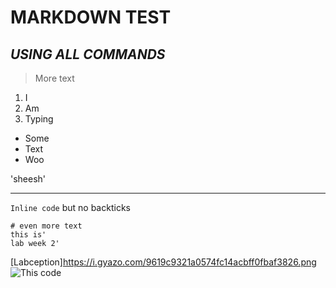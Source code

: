 # **MARKDOWN TEST**
## *USING ALL COMMANDS*

> More text

1. I
2. Am
3. Typing

- Some
- Text
- Woo

'sheesh'

---

`Inline code` but no backticks

```
# even more text
this is'
lab week 2'
```

[Labception]https://i.gyazo.com/9619c9321a0574fc14acbff0fbaf3826.png
![This code](https://i.gyazo.com/9619c9321a0574fc14acbff0fbaf3826.png)
